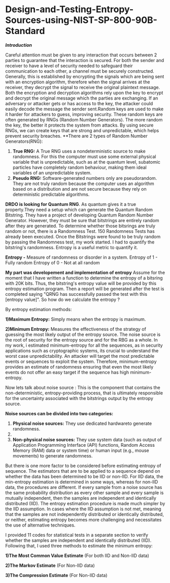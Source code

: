 # Design-and-Testing-Entropy-Sources-using-NIST-SP-800-90B-Standard
***Introduction***

Careful attention must be given to any interaction that occurs between 2 parties to guarantee that the interaction is secured. For both the sender and receiver to have a level of security needed to safeguard their communication to each other, a channel must be securely constructed. Generally, this is established by encrypting the signals which are being sent with an encryption algorithm, therefore when the signal arrives at the receiver, they decrypt the signal to receive the original plaintext message. Both the encryption and decryption algorithms rely upon the key to encrypt and decrypt the original message which the parties are exchanging. 
If an adversary or attacker gets or has access to the key, the attacker could easily decode the message the sender sent.Random keys are used to make it harder for attackers to guess, improving security. These random keys are often generated by RNGs (Random Number Generators). The more random the key, the better it protects the system from attacks. By using secure RNGs, we can create keys that are strong and unpredictable, which helps prevent security breaches.
**There are 2 types of Random Number Generators(RNG):
 1) **True RNG:** A True RNG uses a nondeterministic source to make randomness.
For this the computer must use some external physical variable that is unpredictable, such as at the quantum level, subatomic particles have completely random behaviour, making them ideal variables of an unpredictable system.
 2) **Pseudo RNG:** Software-generated numbers only are pseudorandom. They are not truly random because the computer uses an algorithm based on a distribution and are not secure because they rely on deterministic  predictable algorithms.
    
**DRDO is looking for Quantum RNG**. As quantum gives it a true property.They need a setup which can generate the Quantum Random Bitstring.
They have a project of developing Quantum Random Number Generator. However, they must be sure that bitstrings are entirely random after they are generated.
To determine whether those bitsrings are truly random or not, there is a Randomness Test. 150 Randomness Tests has already been executed.
Once the Bitstrings were found to be truly random by passing the Randomness test, my work started. I had to quantify the bitstring's randomness. Entropy is a useful metric to quantify it.

**Entropy -** Measure of randomness or disorder in a system.
Entropy of 1 - Fully random
Entropy of 0 -  Not at all random

**My part was developement and implementation of entropy**
Assume for the moment that I have written a function to determine the entropy of a bitsring with 20K bits. Thus, the bitstring's entropy value will be provided by this entropy estimation program.  Then a report will be generated after the test is completed saying "QRNG has successfully passed the test with this [entropy value]".
So how do we calculate the entropy ?

By entropy estimation methods:

**1)Maximum Entropy:**
Simply means when the entropy is maximum.

**2)Minimum Entropy:**
Measures the effectiveness of the strategy of guessing the most likely output of the entropy source.
The noise source is the root of security for the entropy source and for the RBG as a whole.
In my work, i estimated minimum-entropy for all the sequences, as in security applications such as cryptographic systems, its crucial to understand the worst case unpredictability. An attacker will target the most predictable events or sequences to exploit the system. Therefore, minimum-entropy provides an estimate of randomness ensuring that even the most likely events do not offer an easy target if the sequence has high minimum-entropy.

Now lets talk about noise source : This is the component that contains the non-deterministic, entropy-providing process, that is ultimately
responsible for the uncertainty associated with the bitstrings output by the entropy source.

**Noise sources can be divided into two categories:**

1) **Physical noise sources:** They use dedicated hardwareto generate randomness.
2) 
3) **Non-physical noise sources:** They use system data (such as output of Application Programming Interface (API) functions, Random Access Memory (RAM) data or
system time) or human input (e.g., mouse movements) to generate randomness.

But there is one more factor to be considered before estimating entropy of sequence.
The estimators that are to be applied to a sequence depend on whether the data has been determined to be IID or non-IID. For IID data, the min-entropy estimation is determined in some ways, whereas for non-IID data, the procedures are different.
If every sample from a noise source has the same probability distribution as every other sample and every sample is mutually independent, then the samples are independent and identically distributed (IID). The entropy estimation procedure is made much simpler by the IID assumption. 
In cases where the IID assumption is not met, meaning that the samples are not independently distributed or identically distributed, or neither, estimating entropy becomes more challenging and necessitates the use of alternative techniques.

I provided 11 codes for statistical tests in a separate section to verify whether the samples are independent and identically distributed (IID). Following that, I used three methods to estimate the minimum entropy:

**1)The Most Common Value Estimate** (For both IID and Non-IID data)

**2)The Markov Estimate** (For Non-IID data)

**3)The Compression Estimate** (For Non-IID data)


